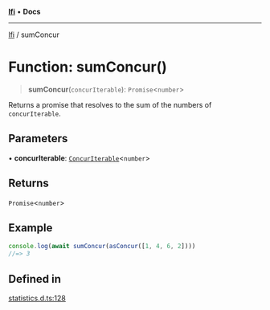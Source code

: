 [**lfi**](../readme.md) • **Docs**

***

[lfi](../globals.md) / sumConcur

# Function: sumConcur()

> **sumConcur**(`concurIterable`): `Promise`\<`number`\>

Returns a promise that resolves to the sum of the numbers of
`concurIterable`.

## Parameters

• **concurIterable**: [`ConcurIterable`](../type-aliases/ConcurIterable.md)\<`number`\>

## Returns

`Promise`\<`number`\>

## Example

```js
console.log(await sumConcur(asConcur([1, 4, 6, 2])))
//=> 3
```

## Defined in

[statistics.d.ts:128](https://github.com/TomerAberbach/lfi/blob/fd6e1ff9d7b7d249090f89ead6d0a30e26aba2e4/src/operations/statistics.d.ts#L128)
